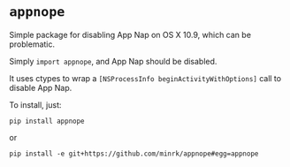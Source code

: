 # `appnope`

Simple package for disabling App Nap on OS X 10.9,
which can be problematic.

Simply `import appnope`, and App Nap should be disabled.

It uses ctypes to wrap a `[NSProcessInfo beginActivityWithOptions]` call to disable App Nap.

To install, just:

    pip install appnope

or

    pip install -e git+https://github.com/minrk/appnope#egg=appnope
